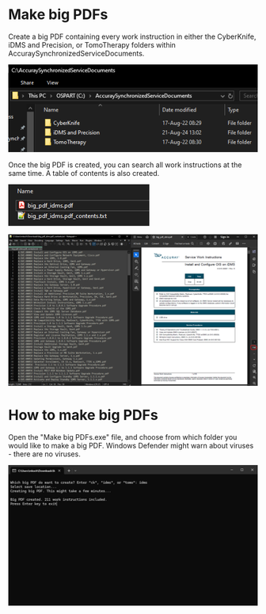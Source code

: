# Make big PDFs

Create a big PDF containing every work instruction in either the CyberKnife, iDMS and Precision, or TomoTherapy folders within AccuraySynchronizedServiceDocuments.

![AccuraySynchronizedServiceDocuments](/images/sync_docs.png)

Once the big PDF is created, you can search all work instructions at the same time. A table of contents is also created.

![Explorer](/images/explorer.png)

![Output Files](/images/output_files.png)

# How to make big PDFs

Open the "Make big PDFs.exe" file, and choose from which folder you would like to make a big PDF. Windows Defender might warn about viruses - there are no viruses.

![CLI](/images/command_line.png)